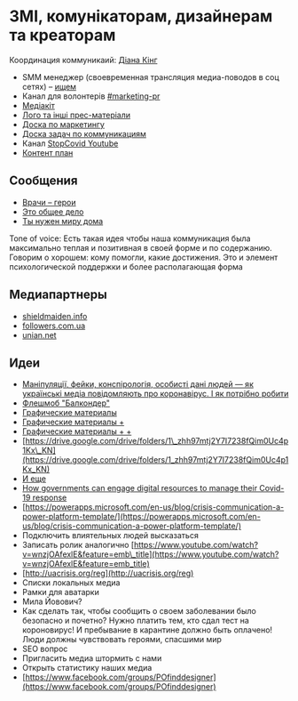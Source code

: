 # ЗМІ, комунікаторам, дизайнерам та креаторам

Координация коммуникаий: [Діана Кінг](https://t.me/dianatheking)

* SMM менеджер \(своевременная трансляция медиа-поводов в соц сетях\) – [ищем](https://trello.com/c/sN8F56Ul/37-smm-%D0%BC%D0%B5%D0%BD%D0%B5%D0%B4%D0%B6%D0%B5%D1%80)
* Канал для волонтерів [\#marketing-pr](https://discord.gg/5t6zMtv)
* [Медіакіт](https://docs.google.com/document/d/1uyl3wf2cpi6yJFPKybJtQD9_LL5jKfdENCccA6LO10c/edit?usp=sharing)
* [Лого та інші прес-матеріали](https://drive.google.com/drive/folders/1yTjYafpFWmkKw7lYOdkMLlyPgBxgsTm5?usp=sharing)
* [Доска по маркетингу](https://trello.com/b/6DCyBJA1/marketing-pr)
* [Доска задач по коммуникациям](https://trello.com/b/xjcCv4vB/%D0%BA%D0%BE%D0%BC%D0%BC%D1%83%D0%BD%D0%B8%D0%BA%D0%B0%D1%86%D0%B8%D0%B8)
* Канал [StopCovid Youtube](https://t.me/StopCovidYouTube)
* [Контент план](https://docs.google.com/spreadsheets/d/1vRUnJNAk7FgvdbDWydn429hRSV1j65q1VUCCLpXQTAQ/edit#gid=1872245614)

## Сообщения

* [Врачи – герои](vrachi.md)
* [Это общее дело](obshee-delo.md)
* [Ты нужен миру дома](ty-nuzhen-miru-doma.md)

Tone of voice: Есть такая идея чтобы наша коммуникация была максимально теплая и позитивная в своей форме и по содержанию. Говорим о хорошем: кому помогли, какие достижения. Это и элемент психологической поддержки и более располагающая форма

## Медиапартнеры

* [shieldmaiden.info](https://shieldmaiden.info)
* [followers.com.ua](https://followers.com.ua/)
* [unian.net](https://www.unian.net/society/10933154-pokupka-ivl-poshiv-zashchitnyh-kostyumov-produkty-dlya-pensionerov-kak-ukraincy-pomogayut-strane-spravitsya-s-epidemiey.html)

## Идеи

* [Маніпуляції, фейки, конспірологія, особисті дані людей — як українські медіа повідомляють про коронавірус. І як потрібно робити](https://texty.org.ua/articles/100492/manipulyaciyi-fejky-konspirolohiya-osobysti-dani-lyudej-yak-ukrayinski-media-povidomlyayut-pro-koronavirus-i-yak-potribno-robyty/?fbclid=IwAR1uiw284kptmSqLdgO7O5bbKVLsdNkMtAuZAwhf2cy0FIVTTO-GWFik65Q)
* [Флешмоб "Балкондер"](https://docs.google.com/document/d/1R6Pwt01xvFUNLfWxNZZ7Lw0VbKHVIIPzEpY_mBibJjg/edit)
* [Графические материалы](https://drive.google.com/drive/folders/1h4eb990LCqCKfIG7nJ_B-aqWx5A9UjFR)
* [Графические материалы +](https://www.dropbox.com/sh/6mdbl925k6lslko/AAC5CYbOUVEKlsOdarFM7_bQa?dl=0&fbclid=IwAR3t2KYKxUHqrhJukZ5rXB3MsWtJwgyDA78lG3r5ukwYxpgUi1hmsobnw8Y)
* [Графические материалы + +](https://cloud.phc.org.ua/index.php/s/6BrQDQbAZbzSQxt?path=/%D0%86%D0%BD%D1%84%D0%B5%D0%BA%D1%86%D1%96%D0%B9%D0%BD%D1%96%20%D0%B7%D0%B0%D1%85%D0%B2%D0%BE%D1%80%D1%8E%D0%B2%D0%B0%D0%BD%D0%BD%D1%8F/%D0%9A%D0%BE%D1%80%D0%BE%D0%BD%D0%B0%D0%B2%D1%96%D1%80%D1%83%D1%81%D0%BD%D0%B0%20%D1%96%D0%BD%D1%84%D0%B5%D0%BA%D1%86%D1%96%D1%8F%20COVID-19%20%28SARS-CoV-2,%202019-nCoV,%20%D0%BD%D0%BE%D0%B2%D0%B8%D0%B9%20%D0%BA%D0%BE%D1%80%D0%BE%D0%BD%D0%B0%D0%B2%D1%96%D1%80%D1%83%D1%81%202019%20%D1%80%D0%BE%D0%BA%D1%83%29&fbclid=IwAR1ez_W30ISdDBUSabtNqT_JcYZlDzpwa5bCaX_ewMx2Tyv0yswix6uAiWA)
* [https://drive.google.com/drive/folders/1\_zhh97mtj2Y7I7238fQim0Uc4p1Kx\_KN](https://drive.google.com/drive/folders/1_zhh97mtj2Y7I7238fQim0Uc4p1Kx_KN)
* [И еще](https://drive.google.com/drive/folders/1_zhh97mtj2Y7I7238fQim0Uc4p1Kx_KN)
* [How governments can engage digital resources to manage their Covid-19 response](https://stateup.co/how-governments-can-engage-digital-resources-to-manage-their-covid-19-response/)
* [https://powerapps.microsoft.com/en-us/blog/crisis-communication-a-power-platform-template/](https://powerapps.microsoft.com/en-us/blog/crisis-communication-a-power-platform-template/)
* Подключить влиятельных людей высказаться
* Записать ролик аналогично [https://www.youtube.com/watch?v=wnzjOAfexlE&feature=emb\_title](https://www.youtube.com/watch?v=wnzjOAfexlE&feature=emb_title)
* [http://uacrisis.org/reg](http://uacrisis.org/reg)
* Списки локальных медиа
* Рамки для аватарки
* Мила Йовович?
* Как сделать так, чтобы сообщить о своем заболевании было безопасно и почетно? Нужно платить тем, кто сдал тест на короновирус! И пребывание в карантине должно быть оплачено! Люди должны чувствовать героями, спасшими мир
* SEO вопрос
* Пригласить медиа штормить с нами
* Открыть статистику наших медиа
* [https://www.facebook.com/groups/POfinddesigner](https://www.facebook.com/groups/POfinddesigner)





